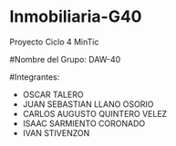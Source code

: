 # Inmobiliaria-G40
Proyecto Ciclo 4 MinTic

#Nombre del Grupo: DAW-40

#Integrantes:  
- OSCAR TALERO
- JUAN SEBASTIAN LLANO OSORIO
- CARLOS AUGUSTO QUINTERO VELEZ
- ISAAC SARMIENTO CORONADO
- IVAN STIVENZON
              
